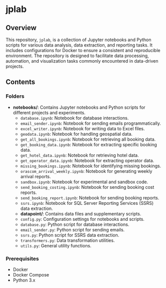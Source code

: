 # jplab

## Overview

This repository, `jplab`, is a collection of Jupyter notebooks and Python scripts for various data analysis, data extraction, and reporting tasks. It includes configurations for Docker to ensure a consistent and reproducible environment. The repository is designed to facilitate data processing, automation, and visualization tasks commonly encountered in data-driven projects.

## Contents

### Folders
- **notebooks/**: Contains Jupyter notebooks and Python scripts for different projects and experiments.
  - `database.ipynb`: Notebook for database interactions.
  - `email_sender.ipynb`: Notebook for sending emails programmatically.
  - `excel_writer.ipynb`: Notebook for writing data to Excel files.
  - `geodata.ipynb`: Notebook for handling geospatial data.
  - `get_all_bookings.ipynb`: Notebook for retrieving all booking data.
  - `get_booking_data.ipynb`: Notebook for extracting specific booking data.
  - `get_hotel_data.ipynb`: Notebook for retrieving hotel data.
  - `get_operator_data.ipynb`: Notebook for extracting operator data.
  - `missing_bookings.ipynb`: Notebook for identifying missing bookings.
  - `orascom_arrival_weekly.ipynb`: Notebook for generating weekly arrival reports.
  - `sandbox.ipynb`: Notebook for experimental and sandbox code.
  - `send_booking_costing.ipynb`: Notebook for sending booking cost reports.
  - `send_booking_report.ipynb`: Notebook for sending booking reports.
  - `ssrs.ipynb`: Notebook for SQL Server Reporting Services (SSRS) data extraction.
  - **datapoint/**: Contains data files and supplementary scripts.
  - `config.py`: Configuration settings for notebooks and scripts.
  - `database.py`: Python script for database interactions.
  - `email_sender.py`: Python script for sending emails.
  - `ssrs.py`: Python script for SSRS data extraction.
  - `transformers.py`: Data transformation utilities.
  - `utils.py`: General utility functions.

### Prerequisites

- Docker
- Docker Compose
- Python 3.x
